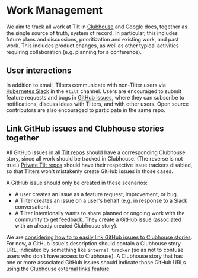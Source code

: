# Work Management
We aim to track all work at Tilt in [Clubhouse](https://app.clubhouse.io/windmill) and Google docs, together as the single source of truth, system of record. In particular, this includes future plans and discussions, prioritization and existing work, and past work. This includes product changes, as well as other typical activities requiring collaboration (e.g. planning for a conference).

## User interactions
In addition to email, Tilters communicate with non-Tilter users via [Kubernetes Slack](https://slack.k8s.io/) in the `#tilt` channel. Users are encouraged to submit feature requests and bugs in [GitHub issues](https://github.com/windmilleng/tilt/issues), where they can subscribe to notifications, discuss ideas with Tilters, and with other users. Open source contributors are also encouraged to participate in the same repo.

## Link GitHub issues and Clubhouse stories together
All GitHub issues in all [Tilt repos](https://github.com/windmilleng) should have a corresponding Clubhouse story, since all work should be tracked in Clubhouse. (The reverse is not true.) [Private Tilt repos](https://github.com/windmilleng?type=private) should have their respective issue trackers disabled, so that Tilters won't mistakenly create GitHub issues in those cases.

A GitHub issue should only be created in these scenarios:
- A user creates an issue as a feature request, improvement, or bug.
- A Tilter creates an issue on a user's behalf (e.g. in response to a Slack conversation).
- A Tilter intentionally wants to share planned or ongoing work with the community to get feedback. They create a GitHub issue (associated with an already created Clubhouse story).

We are [considering how to to easily link GitHub issues to Clubhouse stories](https://app.clubhouse.io/windmill/story/4692). For now, a GitHub issue's description should contain a Clubhouse story URL, indicated by something like `internal tracker` (so as not to confuse users who don't have access to Clubhouse). A Clubhouse story that has one or more associated GitHub issues should indicate those GitHub URLs using the [Clubhouse external links feature](https://help.clubhouse.io/hc/en-us/articles/360000272903-Using-the-Zendesk-Integration-and-External-Ticket-Support).
